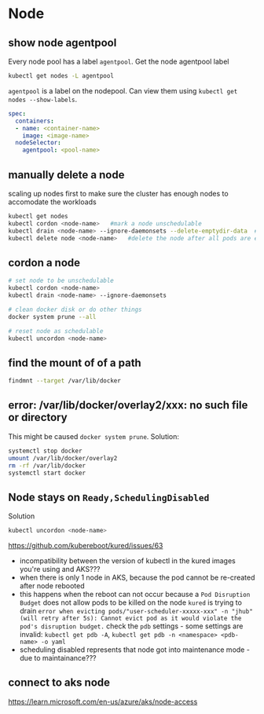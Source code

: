 # Node

## show node agentpool
Every node pool has a label `agentpool`. Get the node agentpool label
```sh
kubectl get nodes -L agentpool
```
`agentpool` is a label on the nodepool. Can view them using `kubectl get nodes --show-labels`.
```yaml
spec:
  containers:
  - name: <container-name>
    image: <image-name>
  nodeSelector:
    agentpool: <pool-name>
```

## manually delete a node
scaling up nodes first to make sure the cluster has enough nodes to accomodate the workloads
```sh
kubectl get nodes
kubectl cordon <node-name>   #mark a node unschedulable
kubectl drain <node-name> --ignore-daemonsets --delete-emptydir-data  #safely evict all pods from a node before perform maintenance on the node
kubectl delete node <node-name>   #delete the node after all pods are evicted from the node
```

## cordon a node
```sh
# set node to be unschedulable
kubectl cordon <node-name>
kubectl drain <node-name> --ignore-daemonsets

# clean docker disk or do other things
docker system prune --all

# reset node as schedulable
kubectl uncordon <node-name>
```

## find the mount of of a path
```sh
findmnt --target /var/lib/docker
```

## error: /var/lib/docker/overlay2/xxx: no such file or directory
This might be caused `docker system prune`. Solution:
```sh
systemctl stop docker
umount /var/lib/docker/overlay2
rm -rf /var/lib/docker
systemctl start docker
```

## Node stays on `Ready,SchedulingDisabled`
Solution
```sh
kubectl uncordon <node-name>
```
https://github.com/kubereboot/kured/issues/63
- incompatibility between the version of kubectl in the kured images you're using and AKS???
- when there is only 1 node in AKS, because the pod cannot be re-created after node rebooted
- this happens when the reboot can not occur because a `Pod Disruption Budget` does not allow pods to be killed on the node `kured` is trying to drain
  `error when evicting pods/"user-scheduler-xxxxx-xxx" -n "jhub" (will retry after 5s): Cannot evict pod as it would violate the pod's disruption budget.`
  check the `pdb` settings - some settings are invalid: `kubectl get pdb -A`, `kubectl get pdb -n <namespace> <pdb-name> -o yaml`
- scheduling disabled represents that node got into maintenance mode - due to maintainance???

## connect to aks node
https://learn.microsoft.com/en-us/azure/aks/node-access
